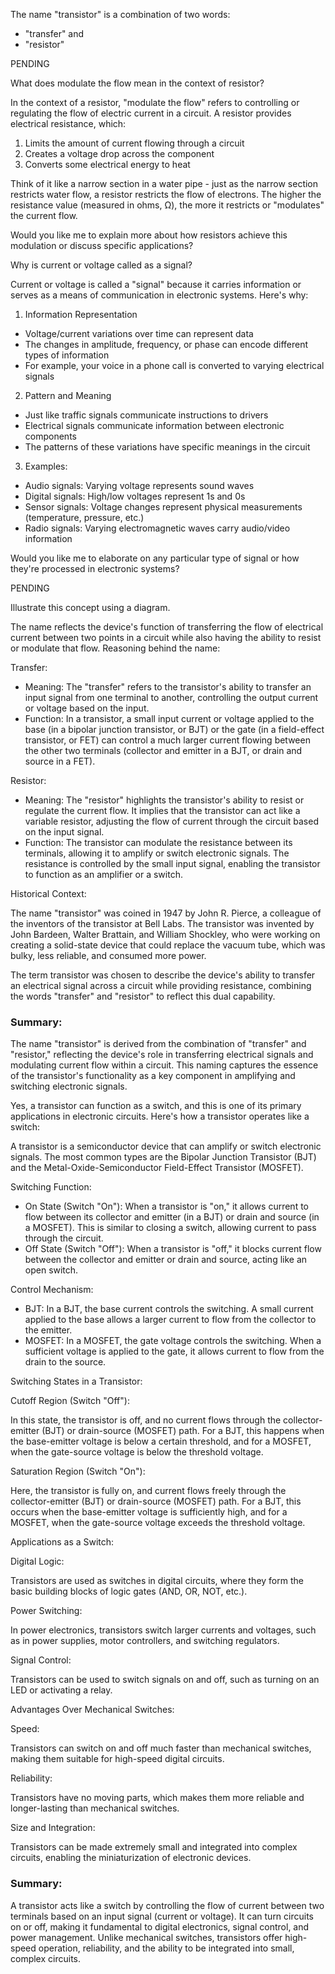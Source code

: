 The name "transistor" is a combination of two words:

- "transfer" and
- "resistor"

PENDING

What does modulate the flow mean in the context of resistor?

In the context of a resistor, "modulate the flow" refers to controlling or regulating the flow of electric current in a circuit. A resistor provides electrical resistance, which:

1. Limits the amount of current flowing through a circuit
2. Creates a voltage drop across the component
3. Converts some electrical energy to heat

Think of it like a narrow section in a water pipe - just as the narrow section restricts water flow, a resistor restricts the flow of electrons. The higher the resistance value (measured in ohms, Ω), the more it restricts or "modulates" the current flow.

Would you like me to explain more about how resistors achieve this modulation or discuss specific applications?

Why is current or voltage called as a signal?

Current or voltage is called a "signal" because it carries information or serves as a means of communication in electronic systems. Here's why:

1. Information Representation

- Voltage/current variations over time can represent data
- The changes in amplitude, frequency, or phase can encode different types of information
- For example, your voice in a phone call is converted to varying electrical signals

2. Pattern and Meaning

- Just like traffic signals communicate instructions to drivers
- Electrical signals communicate information between electronic components
- The patterns of these variations have specific meanings in the circuit

3. Examples:

- Audio signals: Varying voltage represents sound waves
- Digital signals: High/low voltages represent 1s and 0s
- Sensor signals: Voltage changes represent physical measurements (temperature, pressure, etc.)
- Radio signals: Varying electromagnetic waves carry audio/video information

Would you like me to elaborate on any particular type of signal or how they're processed in electronic systems?

PENDING

Illustrate this concept using a diagram.

The name reflects the device's function of transferring the flow of electrical current between two points in a circuit while also having the ability to resist or modulate that flow. Reasoning behind the name:

Transfer:

   - Meaning: The "transfer" refers to the transistor's ability to transfer an input signal from one terminal to another, controlling the output current or voltage based on the input.
   - Function: In a transistor, a small input current or voltage applied to the base (in a bipolar junction transistor, or BJT) or the gate (in a field-effect transistor, or FET) can control a much larger current flowing between the other two terminals (collector and emitter in a BJT, or drain and source in a FET).

Resistor:

   - Meaning: The "resistor" highlights the transistor's ability to resist or regulate the current flow. It implies that the transistor can act like a variable resistor, adjusting the flow of current through the circuit based on the input signal.
   - Function: The transistor can modulate the resistance between its terminals, allowing it to amplify or switch electronic signals. The resistance is controlled by the small input signal, enabling the transistor to function as an amplifier or a switch.

Historical Context:

The name "transistor" was coined in 1947 by John R. Pierce, a colleague of the inventors of the transistor at Bell Labs. The transistor was invented by John Bardeen, Walter Brattain, and William Shockley, who were working on creating a solid-state device that could replace the vacuum tube, which was bulky, less reliable, and consumed more power.

The term transistor was chosen to describe the device's ability to transfer an electrical signal across a circuit while providing resistance, combining the words "transfer" and "resistor" to reflect this dual capability.

### Summary:

The name "transistor" is derived from the combination of "transfer" and "resistor," reflecting the device's role in transferring electrical signals and modulating current flow within a circuit. This naming captures the essence of the transistor's functionality as a key component in amplifying and switching electronic signals.

Yes, a transistor can function as a switch, and this is one of its primary applications in electronic circuits. Here's how a transistor operates like a switch:

A transistor is a semiconductor device that can amplify or switch electronic signals. The most common types are the Bipolar Junction Transistor (BJT) and the Metal-Oxide-Semiconductor Field-Effect Transistor (MOSFET).

Switching Function:

   - On State (Switch "On"): When a transistor is "on," it allows current to flow between its collector and emitter (in a BJT) or drain and source (in a MOSFET). This is similar to closing a switch, allowing current to pass through the circuit.
   - Off State (Switch "Off"): When a transistor is "off," it blocks current flow between the collector and emitter or drain and source, acting like an open switch.

Control Mechanism:

   - BJT: In a BJT, the base current controls the switching. A small current applied to the base allows a larger current to flow from the collector to the emitter.
   - MOSFET: In a MOSFET, the gate voltage controls the switching. When a sufficient voltage is applied to the gate, it allows current to flow from the drain to the source.

Switching States in a Transistor:

Cutoff Region (Switch "Off"):

In this state, the transistor is off, and no current flows through the collector-emitter (BJT) or drain-source (MOSFET) path. For a BJT, this happens when the base-emitter voltage is below a certain threshold, and for a MOSFET, when the gate-source voltage is below the threshold voltage.

Saturation Region (Switch "On"):

Here, the transistor is fully on, and current flows freely through the collector-emitter (BJT) or drain-source (MOSFET) path. For a BJT, this occurs when the base-emitter voltage is sufficiently high, and for a MOSFET, when the gate-source voltage exceeds the threshold voltage.

Applications as a Switch:

Digital Logic:

Transistors are used as switches in digital circuits, where they form the basic building blocks of logic gates (AND, OR, NOT, etc.).

Power Switching:

In power electronics, transistors switch larger currents and voltages, such as in power supplies, motor controllers, and switching regulators.

Signal Control:

Transistors can be used to switch signals on and off, such as turning on an LED or activating a relay.

Advantages Over Mechanical Switches:

Speed:

Transistors can switch on and off much faster than mechanical switches, making them suitable for high-speed digital circuits.

Reliability:

Transistors have no moving parts, which makes them more reliable and longer-lasting than mechanical switches.

Size and Integration:

Transistors can be made extremely small and integrated into complex circuits, enabling the miniaturization of electronic devices.

### Summary:

A transistor acts like a switch by controlling the flow of current between two terminals based on an input signal (current or voltage). It can turn circuits on or off, making it fundamental to digital electronics, signal control, and power management. Unlike mechanical switches, transistors offer high-speed operation, reliability, and the ability to be integrated into small, complex circuits.
